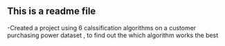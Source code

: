 ## This is a readme file

-Created a project using 6 calssification algorithms on a customer purchasing power dataset , to find out the which algorithm works the best